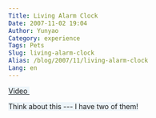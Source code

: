 ```yaml
---
Title: Living Alarm Clock
Date: 2007-11-02 19:04
Author: Yunyao
Category: experience
Tags: Pets
Slug: living-alarm-clock
Alias: /blog/2007/11/living-alarm-clock
Lang: en
---
```


<span style="background-color: #edf5fa">[Video ](https://www.youtube.com/watch?v=3S4hNMqDhoo)</span>

<span style="background-color: #edf5fa">Think about this --- I have two of them!</span>
